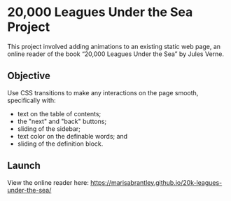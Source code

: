 # 20,000 Leagues Under the Sea Project

This project involved adding animations to an existing static web page, an online reader of the book “20,000 Leagues Under the Sea” by Jules Verne.

## Objective

Use CSS transitions to make any interactions on the page smooth, specifically with:
* text on the table of contents;
* the "next" and "back" buttons;
* sliding of the sidebar;
* text color on the definable words; and
* sliding of the definition block.



## Launch

View the online reader here: https://marisabrantley.github.io/20k-leagues-under-the-sea/
